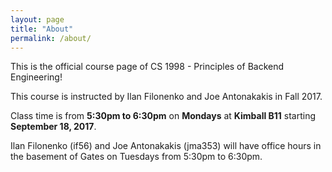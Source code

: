 ```yaml
---
layout: page
title: "About"
permalink: /about/
---
```


This is the official course page of CS 1998 - Principles of Backend Engineering!

This course is instructed by Ilan Filonenko and Joe Antonakakis in Fall 2017.

Class time is from **5:30pm to 6:30pm** on **Mondays** at **Kimball B11** starting **September 18, 2017**.

Ilan Filonenko (if56) and Joe Antonakakis (jma353) will have office hours in the basement of Gates on Tuesdays from 5:30pm to 6:30pm.
